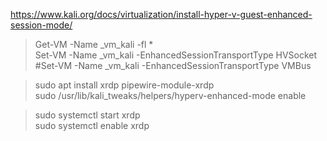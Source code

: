 ﻿https://www.kali.org/docs/virtualization/install-hyper-v-guest-enhanced-session-mode/

> Get-VM -Name _vm_kali -fl *  
> Set-VM -Name _vm_kali -EnhancedSessionTransportType HVSocket  
> #Set-VM -Name _vm_kali -EnhancedSessionTransportType VMBus  

> sudo apt install xrdp pipewire-module-xrdp  
> sudo /usr/lib/kali_tweaks/helpers/hyperv-enhanced-mode enable  

> sudo systemctl start xrdp  
> sudo systemctl enable xrdp  

